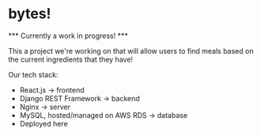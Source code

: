 # bytes!

*** Currently a work in progress! ***

This a project we're working on that will allow users to find meals based on the current ingredients that they have!

Our tech stack:

- React.js -> frontend
- Django REST Framework -> backend
- Nginx -> server
- MySQL, hosted/managed on AWS RDS -> database
- Deployed here



